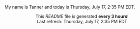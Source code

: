 My name is Tanner and today is Thursday, July 17, 2:35 PM EDT.

<p align="center">This <i>README</i> file is generated <b>every 3 hours</b>!</br>Last refresh: Thursday, July 17, 2:35 PM EDT<br /></p>

